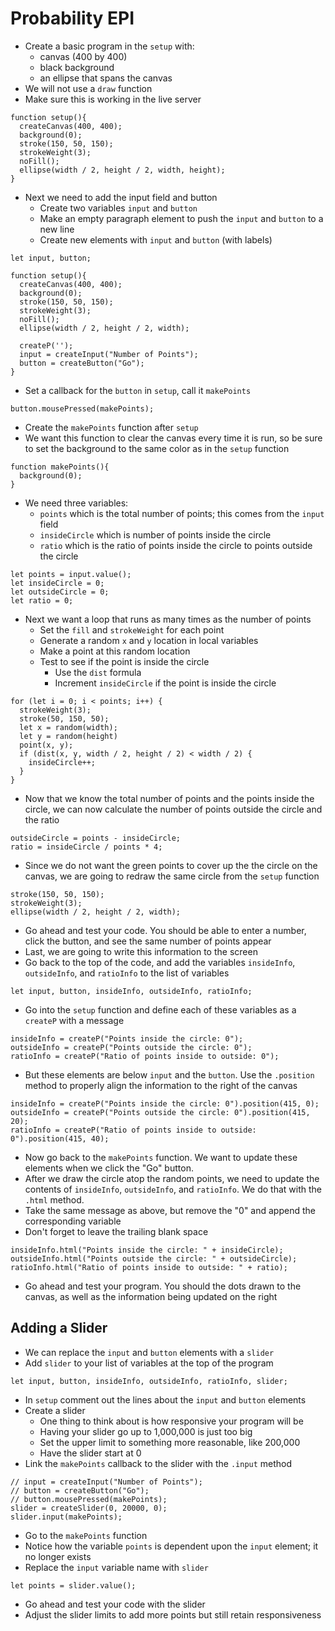 # Probability EPI

* Create a basic program in the `setup` with:
	* canvas (400 by 400)
	* black background
	* an ellipse that spans the canvas
* We will not use a `draw` function
* Make sure this is working in the live server

~~~
function setup(){
  createCanvas(400, 400);
  background(0);
  stroke(150, 50, 150);
  strokeWeight(3);
  noFill();
  ellipse(width / 2, height / 2, width, height);
}
~~~

* Next we need to add the input field and button
  * Create two variables `input` and `button`
  * Make an empty paragraph element to push the `input` and `button` to a new line
  * Create new elements with `input` and `button` (with labels)

~~~
let input, button;

function setup(){
  createCanvas(400, 400);
  background(0);
  stroke(150, 50, 150);
  strokeWeight(3);
  noFill();
  ellipse(width / 2, height / 2, width);
  
  createP('');
  input = createInput("Number of Points");
  button = createButton("Go");
}
~~~

* Set a callback for the `button` in `setup`, call it `makePoints`

~~~
button.mousePressed(makePoints);
~~~

* Create the `makePoints` function after `setup`
* We want this function to clear the canvas every time it is run, so be sure to set the background to the same color as in the `setup` function

~~~
function makePoints(){
  background(0);
}
~~~

* We need three variables:
  * `points` which is the total number of points; this comes from the `input` field
  * `insideCircle` which is number of points inside the circle
  * `ratio` which is the ratio of points inside the circle to points outside the circle

~~~
let points = input.value();
let insideCircle = 0;
let outsideCircle = 0;
let ratio = 0;
~~~

* Next we want a loop that runs as many times as the number of points
  * Set the `fill` and `strokeWeight` for each point
  * Generate a random `x` and `y` location in local variables
  * Make a point at this random location
  * Test to see if the point is inside the circle
      * Use the `dist` formula
      * Increment `insideCircle` if the point is inside the circle

~~~
for (let i = 0; i < points; i++) {
  strokeWeight(3);
  stroke(50, 150, 50);
  let x = random(width);
  let y = random(height)
  point(x, y);
  if (dist(x, y, width / 2, height / 2) < width / 2) {
    insideCircle++;
  }
}
~~~

* Now that we know the total number of points and the points inside the circle, we can now calculate the number of points outside the circle and the ratio

~~~
outsideCircle = points - insideCircle;
ratio = insideCircle / points * 4;
~~~

* Since we do not want the green points to cover up the the circle on the canvas, we are going to redraw the same circle from the `setup` function

~~~
stroke(150, 50, 150);
strokeWeight(3);
ellipse(width / 2, height / 2, width);
~~~

* Go ahead and test your code. You should be able to enter a number, click the button, and see the same number of points appear
* Last, we are going to write this information to the screen
* Go back to the top of the code, and add the variables `insideInfo`, `outsideInfo`, and `ratioInfo` to the list of variables

~~~
let input, button, insideInfo, outsideInfo, ratioInfo;
~~~

* Go into the `setup` function and define each of these variables as a `createP` with a message

~~~
insideInfo = createP("Points inside the circle: 0");
outsideInfo = createP("Points outside the circle: 0");
ratioInfo = createP("Ratio of points inside to outside: 0");
~~~

* But these elements are below `input` and the `button`. Use the `.position` method to properly align the information to the right of the canvas

~~~
insideInfo = createP("Points inside the circle: 0").position(415, 0);
outsideInfo = createP("Points outside the circle: 0").position(415, 20);
ratioInfo = createP("Ratio of points inside to outside: 0").position(415, 40);
~~~

* Now go back to the `makePoints` function. We want to update these elements when we click the "Go" button.
* After we draw the circle atop the random points, we need to update the contents of `insideInfo`, `outsideInfo`, and `ratioInfo`. We do that with the `.html` method.
* Take the same message as above, but remove the "0" and append the corresponding variable
* Don't forget to leave the trailing blank space

~~~
insideInfo.html("Points inside the circle: " + insideCircle);
outsideInfo.html("Points outside the circle: " + outsideCircle);
ratioInfo.html("Ratio of points inside to outside: " + ratio);
~~~

* Go ahead and test your program. You should the dots drawn to the canvas, as well as the information being updated on the right

## Adding a Slider
* We can replace the `input` and `button` elements with a `slider`
* Add `slider` to your list of variables at the top of the program

~~~
let input, button, insideInfo, outsideInfo, ratioInfo, slider;
~~~

* In `setup` comment out the lines about the `input` and `button` elements
* Create a slider
  * One thing to think about is how responsive your program will be
  * Having your slider go up to 1,000,000 is just too big
  * Set the upper limit to something more reasonable, like 200,000
  * Have the slider start at 0
* Link the `makePoints` callback to the slider with the `.input` method

~~~
// input = createInput("Number of Points");
// button = createButton("Go");
// button.mousePressed(makePoints);
slider = createSlider(0, 20000, 0);
slider.input(makePoints);
~~~

* Go to the `makePoints` function
* Notice how the variable `points` is dependent upon the `input` element; it no longer exists
* Replace the `input` variable name with `slider`

~~~
let points = slider.value();
~~~

* Go ahead and test your code with the slider
* Adjust the slider limits to add more points but still retain responsiveness